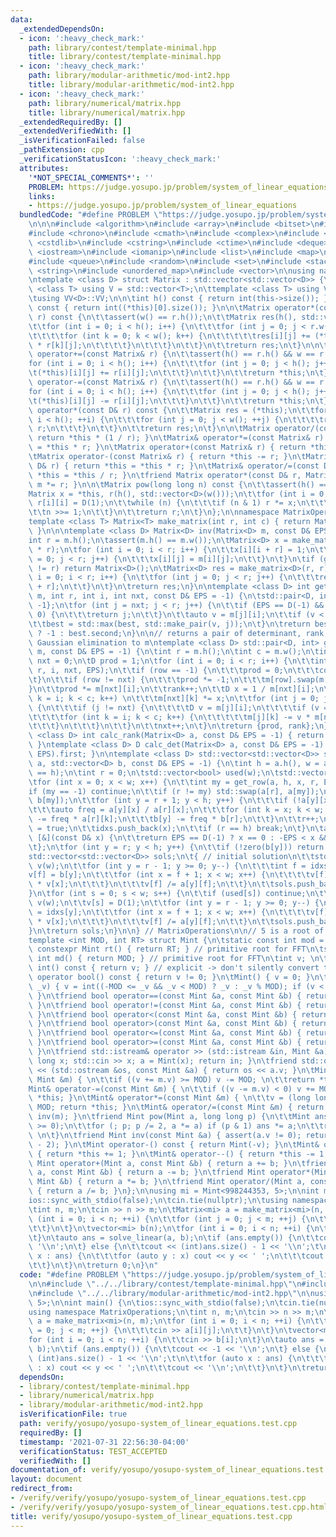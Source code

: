 ```yaml
---
data:
  _extendedDependsOn:
  - icon: ':heavy_check_mark:'
    path: library/contest/template-minimal.hpp
    title: library/contest/template-minimal.hpp
  - icon: ':heavy_check_mark:'
    path: library/modular-arithmetic/mod-int2.hpp
    title: library/modular-arithmetic/mod-int2.hpp
  - icon: ':heavy_check_mark:'
    path: library/numerical/matrix.hpp
    title: library/numerical/matrix.hpp
  _extendedRequiredBy: []
  _extendedVerifiedWith: []
  _isVerificationFailed: false
  _pathExtension: cpp
  _verificationStatusIcon: ':heavy_check_mark:'
  attributes:
    '*NOT_SPECIAL_COMMENTS*': ''
    PROBLEM: https://judge.yosupo.jp/problem/system_of_linear_equations
    links:
    - https://judge.yosupo.jp/problem/system_of_linear_equations
  bundledCode: "#define PROBLEM \"https://judge.yosupo.jp/problem/system_of_linear_equations\"\
    \n\n\n#include <algorithm>\n#include <array>\n#include <bitset>\n#include <cassert>\n\
    #include <chrono>\n#include <cmath>\n#include <complex>\n#include <cstdio>\n#include\
    \ <cstdlib>\n#include <cstring>\n#include <ctime>\n#include <deque>\n#include\
    \ <iostream>\n#include <iomanip>\n#include <list>\n#include <map>\n#include <numeric>\n\
    #include <queue>\n#include <random>\n#include <set>\n#include <stack>\n#include\
    \ <string>\n#include <unordered_map>\n#include <vector>\n\nusing namespace std;\n\
    \ntemplate <class D> struct Matrix : std::vector<std::vector<D>> {\n\ttemplate\
    \ <class T> using V = std::vector<T>;\n\ttemplate <class T> using VV = V<V<T>>;\n\
    \tusing VV<D>::VV;\n\n\tint h() const { return int(this->size()); }\n\tint w()\
    \ const { return int((*this)[0].size()); }\n\n\tMatrix operator*(const Matrix&\
    \ r) const {\n\t\tassert(w() == r.h());\n\t\tMatrix res(h(), std::vector<D>(r.w()));\n\
    \t\tfor (int i = 0; i < h(); i++) {\n\t\t\tfor (int j = 0; j < r.w(); j++) {\n\
    \t\t\t\tfor (int k = 0; k < w(); k++) {\n\t\t\t\t\tres[i][j] += (*this)[i][k]\
    \ * r[k][j];\n\t\t\t\t}\n\t\t\t}\n\t\t}\n\t\treturn res;\n\t}\n\n\tMatrix<D>&\
    \ operator+=(const Matrix& r) {\n\t\tassert(h() == r.h() && w == r.w());\n\t\t\
    for (int i = 0; i < h(); i++) {\n\t\t\tfor (int j = 0; j < h(); j++) {\n\t\t\t\
    \t(*this)[i][j] += r[i][j];\n\t\t\t}\n\t\t}\n\t\treturn *this;\n\t}\n\n\tMatrix&\
    \ operator-=(const Matrix& r) {\n\t\tassert(h() == r.h() && w == r.w());\n\t\t\
    for (int i = 0; i < h(); i++) {\n\t\t\tfor (int j = 0; j < h(); j++) {\n\t\t\t\
    \t(*this)[i][j] -= r[i][j];\n\t\t\t}\n\t\t}\n\t\treturn *this;\n\t}\n\n\tMatrix\
    \ operator*(const D& r) const {\n\t\tMatrix res = (*this);\n\t\tfor (int i = 0;\
    \ i < h(); ++i) {\n\t\t\tfor (int j = 0; j < w(); ++j) {\n\t\t\t\tres[i][j] *=\
    \ r;\n\t\t\t}\n\t\t}\n\t\treturn res;\n\t}\n\n\tMatrix operator/(const D &r) const{\
    \ return *this * (1 / r); }\n\tMatrix& operator*=(const Matrix& r) { return *this\
    \ = *this * r; }\n\tMatrix operator+(const Matrix& r) { return *this += r; }\n\
    \tMatrix operator-(const Matrix& r) { return *this -= r; }\n\tMatrix& operator*=(const\
    \ D& r) { return *this = *this * r; }\n\tMatrix& operator/=(const D &r) { return\
    \ *this = *this / r; }\n\tfriend Matrix operator*(const D& r, Matrix m) { return\
    \ m *= r; }\n\n\tMatrix pow(long long n) const {\n\t\tassert(h() == w());\n\t\t\
    Matrix x = *this, r(h(), std::vector<D>(w()));\n\t\tfor (int i = 0; i < h(); i++)\
    \ r[i][i] = D(1);\n\t\twhile (n) {\n\t\t\tif (n & 1) r *= x;\n\t\t\tx *= x;\n\t\
    \t\tn >>= 1;\n\t\t}\n\t\treturn r;\n\t}\n};\n\nnamespace MatrixOperations {\n\n\
    template <class T> Matrix<T> make_matrix(int r, int c) { return Matrix<T>(r, std::vector<T>(c));\
    \ }\n\n\ntemplate <class D> Matrix<D> inv(Matrix<D> m, const D& EPS = -1) {\n\t\
    int r = m.h();\n\tassert(m.h() == m.w());\n\tMatrix<D> x = make_matrix<D>(r, 2\
    \ * r);\n\tfor (int i = 0; i < r; i++) {\n\t\tx[i][i + r] = 1;\n\t\tfor (int j\
    \ = 0; j < r; j++) {\n\t\t\tx[i][j] = m[i][j];\n\t\t}\n\t}\n\tif (gauss(x, EPS).second\
    \ != r) return Matrix<D>();\n\tMatrix<D> res = make_matrix<D>(r, r);\n\tfor (int\
    \ i = 0; i < r; i++) {\n\t\tfor (int j = 0; j < r; j++) {\n\t\t\tres[i][j] = x[i][j\
    \ + r];\n\t\t}\n\t}\n\treturn res;\n}\n\ntemplate <class D> int get_row(Matrix<D>&\
    \ m, int r, int i, int nxt, const D& EPS = -1) {\n\tstd::pair<D, int> best = {0,\
    \ -1};\n\tfor (int j = nxt; j < r; j++) {\n\t\tif (EPS == D(-1) && m[j][i] !=\
    \ 0) {\n\t\t\treturn j;\n\t\t}\n\t\tauto v = m[j][i];\n\t\tif (v < 0) v = -v;\n\
    \t\tbest = std::max(best, std::make_pair(v, j));\n\t}\n\treturn best.first < EPS\
    \ ? -1 : best.second;\n}\n\n// returns a pair of determinant, rank, while doing\
    \ Gaussian elimination to m\ntemplate <class D> std::pair<D, int> gauss(Matrix<D>&\
    \ m, const D& EPS = -1) {\n\tint r = m.h();\n\tint c = m.w();\n\tint rank = 0,\
    \ nxt = 0;\n\tD prod = 1;\n\tfor (int i = 0; i < r; i++) {\n\t\tint row = get_row(m,\
    \ r, i, nxt, EPS);\n\t\tif (row == -1) {\n\t\t\tprod = 0;\n\t\t\tcontinue;\n\t\
    \t}\n\t\tif (row != nxt) {\n\t\t\tprod *= -1;\n\t\t\tm[row].swap(m[nxt]);\n\t\t\
    }\n\t\tprod *= m[nxt][i];\n\t\trank++;\n\t\tD x = 1 / m[nxt][i];\n\t\tfor (int\
    \ k = i; k < c; k++) \n\t\t\tm[nxt][k] *= x;\n\t\tfor (int j = 0; j < r; j++)\
    \ {\n\t\t\tif (j != nxt) {\n\t\t\t\tD v = m[j][i];\n\t\t\t\tif (v == 0) continue;\n\
    \t\t\t\tfor (int k = i; k < c; k++) {\n\t\t\t\t\tm[j][k] -= v * m[nxt][k];\n\t\
    \t\t\t}\n\t\t\t}\n\t\t}\n\t\tnxt++;\n\t}\n\treturn {prod, rank};\n}\n\ntemplate\
    \ <class D> int calc_rank(Matrix<D> a, const D& EPS = -1) { return gauss(a, EPS).second;\
    \ }\ntemplate <class D> D calc_det(Matrix<D> a, const D& EPS = -1) { return gauss(a,\
    \ EPS).first; }\n\ntemplate <class D> std::vector<std::vector<D>> solve_linear(Matrix<D>\
    \ a, std::vector<D> b, const D& EPS = -1) {\n\tint h = a.h(), w = a.w();\n\tassert(int(b.size())\
    \ == h);\n\tint r = 0;\n\tstd::vector<bool> used(w);\n\tstd::vector<int> idxs;\n\
    \tfor (int x = 0; x < w; x++) {\n\t\tint my = get_row(a, h, x, r, EPS);\n\t\t\
    if (my == -1) continue;\n\t\tif (r != my) std::swap(a[r], a[my]);\n\t\tswap(b[r],\
    \ b[my]);\n\t\tfor (int y = r + 1; y < h; y++) {\n\t\t\tif (!a[y][x]) continue;\n\
    \t\t\tauto freq = a[y][x] / a[r][x];\n\t\t\tfor (int k = x; k < w; k++) a[y][k]\
    \ -= freq * a[r][k];\n\t\t\tb[y] -= freq * b[r];\n\t\t}\n\t\tr++;\n\t\tused[x]\
    \ = true;\n\t\tidxs.push_back(x);\n\t\tif (r == h) break;\n\t}\n\tauto zero =\
    \ [&](const D& x) {\n\t\treturn EPS == D(-1) ? x == 0 : -EPS < x && x < EPS;\n\
    \t};\n\tfor (int y = r; y < h; y++) {\n\t\tif (!zero(b[y])) return {};\n\t}\n\t\
    std::vector<std::vector<D>> sols;\n\t{ // initial solution\n\t\tstd::vector<D>\
    \ v(w);\n\t\tfor (int y = r - 1; y >= 0; y--) {\n\t\t\tint f = idxs[y];\n\t\t\t\
    v[f] = b[y];\n\t\t\tfor (int x = f + 1; x < w; x++) {\n\t\t\t\tv[f] -= a[y][x]\
    \ * v[x];\n\t\t\t}\n\t\t\tv[f] /= a[y][f];\n\t\t}\n\t\tsols.push_back(v);\n\t\
    }\n\tfor (int s = 0; s < w; s++) {\n\t\tif (used[s]) continue;\n\t\tstd::vector<D>\
    \ v(w);\n\t\tv[s] = D(1);\n\t\tfor (int y = r - 1; y >= 0; y--) {\n\t\t\tint f\
    \ = idxs[y];\n\t\t\tfor (int x = f + 1; x < w; x++) {\n\t\t\t\tv[f] -= a[y][x]\
    \ * v[x];\n\t\t\t}\n\t\t\tv[f] /= a[y][f];\n\t\t}\n\t\tsols.push_back(v);\n\t\
    }\n\treturn sols;\n}\n\n} // MatrixOperations\n\n// 5 is a root of both mods\n\
    template <int MOD, int RT> struct Mint {\n\tstatic const int mod = MOD;\n\tstatic\
    \ constexpr Mint rt() { return RT; } // primitive root for FFT\n\tstatic constexpr\
    \ int md() { return MOD; } // primitive root for FFT\n\tint v; \n\texplicit operator\
    \ int() const { return v; } // explicit -> don't silently convert to int\n\texplicit\
    \ operator bool() const { return v != 0; }\n\tMint() { v = 0; }\n\tMint(long long\
    \ _v) { v = int((-MOD <= _v && _v < MOD) ? _v : _v % MOD); if (v < 0) v += MOD;\
    \ }\n\tfriend bool operator==(const Mint &a, const Mint &b) { return a.v == b.v;\
    \ }\n\tfriend bool operator!=(const Mint &a, const Mint &b) { return !(a == b);\
    \ }\n\tfriend bool operator<(const Mint &a, const Mint &b) { return a.v < b.v;\
    \ }\n\tfriend bool operator>(const Mint &a, const Mint &b) { return a.v > b.v;\
    \ }\n\tfriend bool operator<=(const Mint &a, const Mint &b) { return a.v <= b.v;\
    \ }\n\tfriend bool operator>=(const Mint &a, const Mint &b) { return a.v >= b.v;\
    \ }\n\tfriend std::istream& operator >> (std::istream &in, Mint &a) { \n\t\tlong\
    \ long x; std::cin >> x; a = Mint(x); return in; }\n\tfriend std::ostream& operator\
    \ << (std::ostream &os, const Mint &a) { return os << a.v; }\n\tMint& operator+=(const\
    \ Mint &m) { \n\t\tif ((v += m.v) >= MOD) v -= MOD; \n\t\treturn *this; }\n\t\
    Mint& operator-=(const Mint &m) { \n\t\tif ((v -= m.v) < 0) v += MOD; \n\t\treturn\
    \ *this; }\n\tMint& operator*=(const Mint &m) { \n\t\tv = (long long)v * m.v %\
    \ MOD; return *this; }\n\tMint& operator/=(const Mint &m) { return (*this) *=\
    \ inv(m); }\n\tfriend Mint pow(Mint a, long long p) {\n\t\tMint ans = 1; assert(p\
    \ >= 0);\n\t\tfor (; p; p /= 2, a *= a) if (p & 1) ans *= a;\n\t\treturn ans;\
    \ \n\t}\n\tfriend Mint inv(const Mint &a) { assert(a.v != 0); return pow(a, MOD\
    \ - 2); }\n\tMint operator-() const { return Mint(-v); }\n\tMint& operator++()\
    \ { return *this += 1; }\n\tMint& operator--() { return *this -= 1; }\n\tfriend\
    \ Mint operator+(Mint a, const Mint &b) { return a += b; }\n\tfriend Mint operator-(Mint\
    \ a, const Mint &b) { return a -= b; }\n\tfriend Mint operator*(Mint a, const\
    \ Mint &b) { return a *= b; }\n\tfriend Mint operator/(Mint a, const Mint &b)\
    \ { return a /= b; }\n};\n\nusing mi = Mint<998244353, 5>;\n\nint main() {\n\t\
    ios::sync_with_stdio(false);\n\tcin.tie(nullptr);\n\tusing namespace MatrixOperations;\n\
    \tint n, m;\n\tcin >> n >> m;\n\tMatrix<mi> a = make_matrix<mi>(n, m);\n\tfor\
    \ (int i = 0; i < n; ++i) {\n\t\tfor (int j = 0; j < m; ++j) {\n\t\t\tcin >> a[i][j];\n\
    \t\t}\n\t}\n\tvector<mi> b(n);\n\tfor (int i = 0; i < n; ++i) {\n\t\tcin >> b[i];\n\
    \t}\n\tauto ans = solve_linear(a, b);\n\tif (ans.empty()) {\n\t\tcout << -1 <<\
    \ '\\n';\n\t} else {\n\t\tcout << (int)ans.size() - 1 << '\\n';\t\n\t\tfor (auto\
    \ x : ans) {\n\t\t\tfor (auto y : x) cout << y << ' ';\n\t\t\tcout << '\\n';\n\
    \t\t}\n\t}\n\treturn 0;\n}\n"
  code: "#define PROBLEM \"https://judge.yosupo.jp/problem/system_of_linear_equations\"\
    \n\n#include \"../../library/contest/template-minimal.hpp\"\n#include \"../../library/numerical/matrix.hpp\"\
    \n#include \"../../library/modular-arithmetic/mod-int2.hpp\"\n\nusing mi = Mint<998244353,\
    \ 5>;\n\nint main() {\n\tios::sync_with_stdio(false);\n\tcin.tie(nullptr);\n\t\
    using namespace MatrixOperations;\n\tint n, m;\n\tcin >> n >> m;\n\tMatrix<mi>\
    \ a = make_matrix<mi>(n, m);\n\tfor (int i = 0; i < n; ++i) {\n\t\tfor (int j\
    \ = 0; j < m; ++j) {\n\t\t\tcin >> a[i][j];\n\t\t}\n\t}\n\tvector<mi> b(n);\n\t\
    for (int i = 0; i < n; ++i) {\n\t\tcin >> b[i];\n\t}\n\tauto ans = solve_linear(a,\
    \ b);\n\tif (ans.empty()) {\n\t\tcout << -1 << '\\n';\n\t} else {\n\t\tcout <<\
    \ (int)ans.size() - 1 << '\\n';\t\n\t\tfor (auto x : ans) {\n\t\t\tfor (auto y\
    \ : x) cout << y << ' ';\n\t\t\tcout << '\\n';\n\t\t}\n\t}\n\treturn 0;\n}"
  dependsOn:
  - library/contest/template-minimal.hpp
  - library/numerical/matrix.hpp
  - library/modular-arithmetic/mod-int2.hpp
  isVerificationFile: true
  path: verify/yosupo/yosupo-system_of_linear_equations.test.cpp
  requiredBy: []
  timestamp: '2021-07-31 22:56:30-04:00'
  verificationStatus: TEST_ACCEPTED
  verifiedWith: []
documentation_of: verify/yosupo/yosupo-system_of_linear_equations.test.cpp
layout: document
redirect_from:
- /verify/verify/yosupo/yosupo-system_of_linear_equations.test.cpp
- /verify/verify/yosupo/yosupo-system_of_linear_equations.test.cpp.html
title: verify/yosupo/yosupo-system_of_linear_equations.test.cpp
---
```

